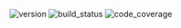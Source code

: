 ![version](https://img.shields.io/npm/v/@darkbyte/ts-sagas?style=flat-square) ![build_status](https://img.shields.io/circleci/build/github/aseprano/ts-sagas?style=flat-square) ![code_coverage](https://img.shields.io/coveralls/github/aseprano/ts-sagas?style=flat-square)